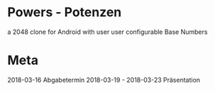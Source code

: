 # Powers - Potenzen

a 2048 clone for Android with user user configurable Base Numbers


# Meta
2018-03-16 Abgabetermin
2018-03-19 - 2018-03-23 Präsentation
